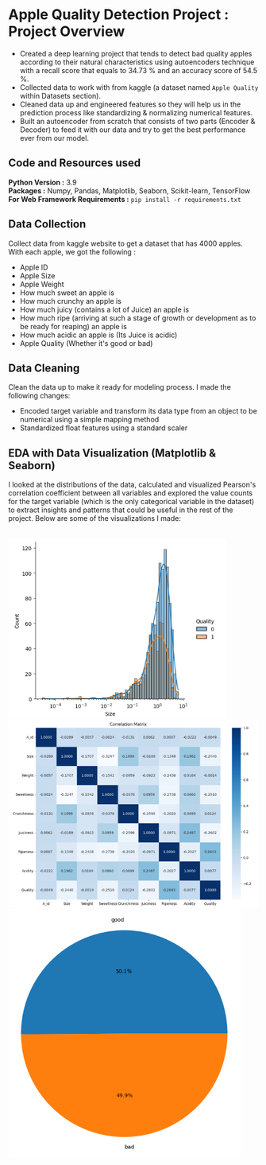 # Apple Quality Detection Project : Project Overview
* Created a deep learning project that tends to detect bad quality apples according to their natural characteristics using autoencoders technique with a recall score that equals to 34.73 % and an accuracy score of 54.5 %.
* Collected data to work with from kaggle (a dataset named `Apple Quality` within Datasets section).
* Cleaned data up and engineered features so they will help us in the prediction process like standardizing & normalizing numerical features.
* Built an autoencoder from scratch that consists of two parts (Encoder & Decoder) to feed it with our data and try to get the best performance ever from our model.

## Code and Resources used
<b>Python Version :</b> 3.9<br>
<b>Packages :</b> Numpy, Pandas, Matplotlib, Seaborn, Scikit-learn, TensorFlow<br>
<b>For Web Framework Requirements :</b> `pip install -r requirements.txt`

## Data Collection
Collect data from kaggle website to get a dataset that has 4000 apples. With each apple, we got the following :
* Apple ID
* Apple Size
* Apple Weight
* How much sweet an apple is
* How much crunchy an apple is
* How much juicy (contains a lot of Juice) an apple is
* How much ripe (arriving at such a stage of growth or development as to be ready for reaping) an apple is
* How much acidic an apple is (Its Juice is acidic)
* Apple Quality (Whether it's good or bad)

## Data Cleaning
Clean the data up to make it ready for modeling process. I made the following changes:
* Encoded target variable and transform its data type from an object to be numerical using a simple mapping method
* Standardized float features using a standard scaler

## EDA with Data Visualization (Matplotlib & Seaborn)
I looked at the distributions of the data, calculated and visualized Pearson's correlation coefficient between all variables and explored the value counts for the target variable (which is the only categorical variable in the dataset) to extract insights and patterns that could be useful in the rest of the project. Below are some of the visualizations I made:<br><br><br>
<img src="size_dist.png"><br>
<img src="corr_mat.png"><br>
<img src="quality_pie.png">
